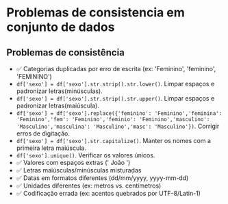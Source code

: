 # Problemas de consistencia em conjunto de dados

## Problemas de consistência
* ✅ Categorias duplicadas por erro de escrita (ex: 'Feminino', 'feminino', 'FEMININO')
* ```df['sexo'] = df['sexo'].str.strip().str.lower()```. Limpar espaços e padronizar letras(minúsculas).
* ```df['sexo'] = df['sexo'].str.strip().str.upper()```. Limpar espaços e padronizar letras(maiúscula).
* ```df['sexo'] = df['sexo'].replace({'feminino': 'Feminino','feminina': 'Feminino','fem': 'Feminino','feminio': 'Feminino','masculino': 'Masculino','masculina': 'Masculino','masc': 'Masculino'})```. Corrigir erros de digitação.
* ```df['sexo'] = df['sexo'].str.capitalize()```. Manter os nomes com a primeira letra maiúscula.
* ```df['sexo'].unique()```.  Verificar os valores únicos.
* ✅ Valores com espaços extras (' João ')
* ✅ Letras maiúsculas/minúsculas misturadas
* ✅ Datas em formatos diferentes (dd/mm/yyyy, yyyy-mm-dd)
* ✅ Unidades diferentes (ex: metros vs. centímetros)
* ✅ Codificação errada (ex: acentos quebrados por UTF-8/Latin-1)
